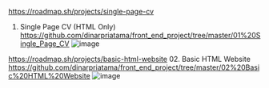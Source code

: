 https://roadmap.sh/projects/single-page-cv
01. Single Page CV (HTML Only)
https://github.com/dinarpriatama/front_end_project/tree/master/01%20Single_Page_CV 
![image](https://github.com/user-attachments/assets/c6ab0410-904c-4594-9304-ee39e1647ad2)

https://roadmap.sh/projects/basic-html-website
02. Basic HTML Website
https://github.com/dinarpriatama/front_end_project/tree/master/02%20Basic%20HTML%20Website
![image](https://github.com/user-attachments/assets/97059db9-6ca6-40b2-9dbf-700fd266c3b6)
